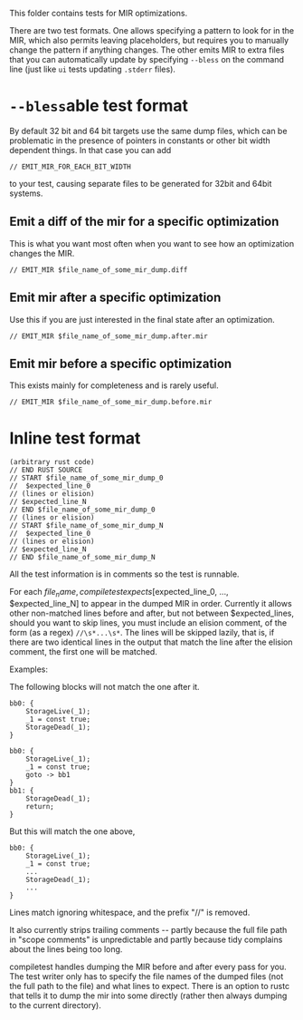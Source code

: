 This folder contains tests for MIR optimizations.

There are two test formats. One allows specifying a pattern to look for in the MIR, which also
permits leaving placeholders, but requires you to manually change the pattern if anything changes.
The other emits MIR to extra files that you can automatically update by specifying `--bless` on
the command line (just like `ui` tests updating `.stderr` files).

# `--bless`able test format

By default 32 bit and 64 bit targets use the same dump files, which can be problematic in the
presence of pointers in constants or other bit width dependent things. In that case you can add

```
// EMIT_MIR_FOR_EACH_BIT_WIDTH
```

to your test, causing separate files to be generated for 32bit and 64bit systems.

## Emit a diff of the mir for a specific optimization

This is what you want most often when you want to see how an optimization changes the MIR.

```
// EMIT_MIR $file_name_of_some_mir_dump.diff
```

## Emit mir after a specific optimization

Use this if you are just interested in the final state after an optimization.

```
// EMIT_MIR $file_name_of_some_mir_dump.after.mir
```

## Emit mir before a specific optimization

This exists mainly for completeness and is rarely useful.

```
// EMIT_MIR $file_name_of_some_mir_dump.before.mir
```

# Inline test format

```
(arbitrary rust code)
// END RUST SOURCE
// START $file_name_of_some_mir_dump_0
//  $expected_line_0
// (lines or elision)
// $expected_line_N
// END $file_name_of_some_mir_dump_0
// (lines or elision)
// START $file_name_of_some_mir_dump_N
//  $expected_line_0
// (lines or elision)
// $expected_line_N
// END $file_name_of_some_mir_dump_N
```

All the test information is in comments so the test is runnable.

For each $file_name, compiletest expects [$expected_line_0, ...,
$expected_line_N] to appear in the dumped MIR in order.  Currently it allows
other non-matched lines before and after, but not between $expected_lines,
should you want to skip lines, you must include an elision comment, of the form
(as a regex) `//\s*...\s*`. The lines will be skipped lazily, that is, if there
are two identical lines in the output that match the line after the elision
comment, the first one will be matched.

Examples:

The following blocks will not match the one after it.

```
bb0: {
    StorageLive(_1);
    _1 = const true;
    StorageDead(_1);
}
```

```
bb0: {
    StorageLive(_1);
    _1 = const true;
    goto -> bb1
}
bb1: {
    StorageDead(_1);
    return;
}
```

But this will match the one above,

```
bb0: {
    StorageLive(_1);
    _1 = const true;
    ...
    StorageDead(_1);
    ...
}
```

Lines match ignoring whitespace, and the prefix "//" is removed.

It also currently strips trailing comments -- partly because the full file path
in "scope comments" is unpredictable and partly because tidy complains about
the lines being too long.

compiletest handles dumping the MIR before and after every pass for you.  The
test writer only has to specify the file names of the dumped files (not the
full path to the file) and what lines to expect.  There is an option to rustc
that tells it to dump the mir into some directly (rather then always dumping to
the current directory).
